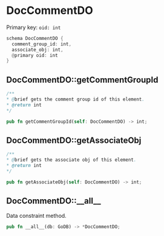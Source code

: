 # DocCommentDO

Primary key: `oid: int`

```rust
schema DocCommentDO {
  comment_group_id: int,
  associate_obj: int,
  @primary oid: int
}
```
## DocCommentDO::getCommentGroupId

```java
/**
* @brief gets the comment group id of this element.
* @return int
*/
```
```rust
pub fn getCommentGroupId(self: DocCommentDO) -> int;
```
## DocCommentDO::getAssociateObj

```java
/**
* @brief gets the associate obj of this element.
* @return int
*/
```
```rust
pub fn getAssociateObj(self: DocCommentDO) -> int;
```
## DocCommentDO::\_\_all\_\_

Data constraint method.

```rust
pub fn __all__(db: GoDB) -> *DocCommentDO;
```
